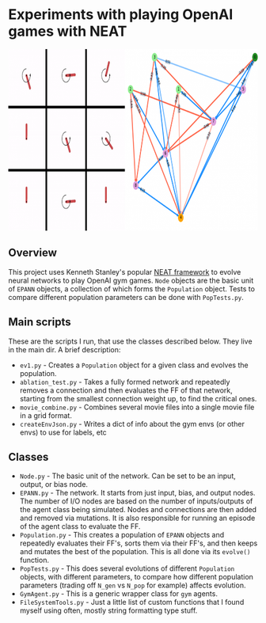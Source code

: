 
Experiments with playing OpenAI games with NEAT
==========================================

<p align="center">
  <img width="800" height="367" src="misc/cover_img_neat.png">
</p>

Overview
--------------------------------

This project uses Kenneth Stanley's popular [NEAT framework](https://en.wikipedia.org/wiki/Neuroevolution_of_augmenting_topologies) to evolve neural networks to play OpenAI gym games. `Node` objects are the basic unit of `EPANN` objects, a collection of which forms the `Population` object. Tests to compare different population parameters can be done with `PopTests.py`.


Main scripts
-------------------------------

These are the scripts I run, that use the classes described below. They live in the main dir. A brief description:

* `ev1.py` - Creates a `Population` object for a given class and evolves the population.
* `ablation_test.py` - Takes a fully formed network and repeatedly removes a connection and then evaluates the FF of that network, starting from the smallest connection weight up, to find the critical ones.
* `movie_combine.py` - Combines several movie files into a single movie file in a grid format.
* `createEnvJson.py` - Writes a dict of info about the gym envs (or other envs) to use for labels, etc


Classes
--------------------------------

* `Node.py` - The basic unit of the network. Can be set to be an input, output, or bias node.
* `EPANN.py` - The network. It starts from just input, bias, and output nodes. The number of I/O nodes are based on the number of inputs/outputs of the agent class being simulated. Nodes and connections are then added and removed via mutations. It is also responsible for running an episode of the agent class to evaluate the FF.
* `Population.py` - This creates a population of `EPANN` objects and repeatedly evaluates their FF's, sorts them via their FF's, and then keeps and mutates the best of the population. This is all done via its `evolve()` function.
* `PopTests.py` - This does several evolutions of different `Population` objects, with different parameters, to compare how different population parameters (trading off `N_gen` vs `N_pop` for example) affects evolution.
* `GymAgent.py` - This is a generic wrapper class for `gym` agents.
* `FileSystemTools.py` - Just a little list of custom functions that I found myself using often, mostly string formatting type stuff.









#
